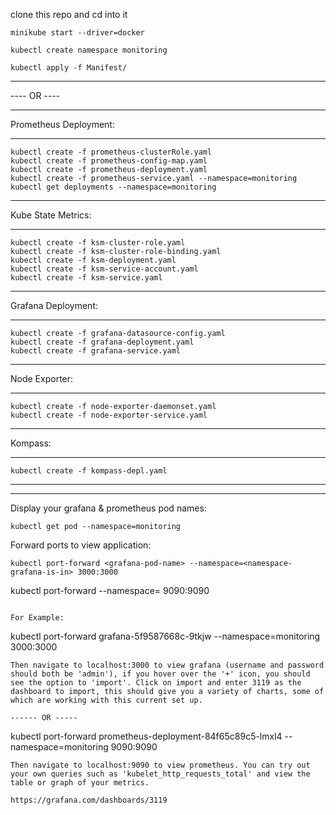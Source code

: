 clone this repo and cd into it
```
minikube start --driver=docker
```
```
kubectl create namespace monitoring
```
```
kubectl apply -f Manifest/
```

***
---- OR ----
***

  Prometheus Deployment:
  ***
    kubectl create -f prometheus-clusterRole.yaml
    kubectl create -f prometheus-config-map.yaml
    kubectl create -f prometheus-deployment.yaml
    kubectl create -f prometheus-service.yaml --namespace=monitoring
    kubectl get deployments --namespace=monitoring
  ***
  Kube State Metrics:
  ***
    kubectl create -f ksm-cluster-role.yaml
    kubectl create -f ksm-cluster-role-binding.yaml
    kubectl create -f ksm-deployment.yaml
    kubectl create -f ksm-service-account.yaml
    kubectl create -f ksm-service.yaml
  ***
  Grafana Deployment:
  ***
    kubectl create -f grafana-datasource-config.yaml
    kubectl create -f grafana-deployment.yaml
    kubectl create -f grafana-service.yaml
  ***
  Node Exporter:
  ***
    kubectl create -f node-exporter-daemonset.yaml
    kubectl create -f node-exporter-service.yaml
  ***
  Kompass:
  ***
    kubectl create -f kompass-depl.yaml
  ***
_______________

Display your grafana & prometheus pod names:
  ```
  kubectl get pod --namespace=monitoring
  ```

Forward ports to view application:
  ```
  kubectl port-forward <grafana-pod-name> --namespace=<namespace-grafana-is-in> 3000:3000
  ```
  kubectl port-forward <prometheus-pod-name> --namespace=<namespace-prometheus-is-in> 9090:9090
  ```

For Example:
  ```
  kubectl port-forward grafana-5f9587668c-9tkjw --namespace=monitoring 3000:3000
  ```
  Then navigate to localhost:3000 to view grafana (username and password should both be 'admin'), if you hover over the '+' icon, you should see the option to 'import'. Click on import and enter 3119 as the dashboard to import, this should give you a variety of charts, some of which are working with this current set up.

  ------ OR -----
  ```
  kubectl port-forward prometheus-deployment-84f65c89c5-lmxl4 --namespace=monitoring 9090:9090
  ```
  Then navigate to localhost:9090 to view prometheus. You can try out your own queries such as 'kubelet_http_requests_total' and view the table or graph of your metrics.

https://grafana.com/dashboards/3119